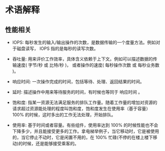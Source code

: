 # 术语解释

## 性能相关

- IOPS: 每秒发生的输入/输出操作的次数，是数据传输的一个度量方法。例如对于磁盘读写， IOPS 指的是每秒的读写次数。

- 吞吐量: 用来评价工作效率，具体含义依赖于上下文。例如可以描述数据的传输速度( 字节/秒 或 比特/秒 )， 或者操作的速度( 每秒操作次数 或 每秒业务数 )。

- 响应时间: 一次操作完成的时间，包括等待、处理、返回结果的时间。

- 延时: 描述操作中用来等待服务的时间，有时候也等同于 响应时间 。

- 饱和度: 指某一资源无法满足服务的排队工作量。随着工作量的增加对资源的请求超过资源能处理的程度叫饱和度，饱和度发生在使用率（基于容量） 100% 的时候，这时多出的工作无法处理，开始排队。

- 使用率: 基于时间或者容量。有些组件，使用率达到 100% 的时候性能也不会下降多少，并且能接受更多的工作。拿电梯举例子，当它移动时，它是被使用的，当它停止不动时，它是闲置不用的，在 100% 忙碌(不停的在楼上楼下移动)的时候，还是能够接受乘客的。
